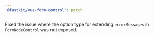 ```yaml
---
'@fastkit/vue-form-control': patch
---
```


Fixed the issue where the option type for extending `errorMessages` in `FormNodeControl` was not exposed.
